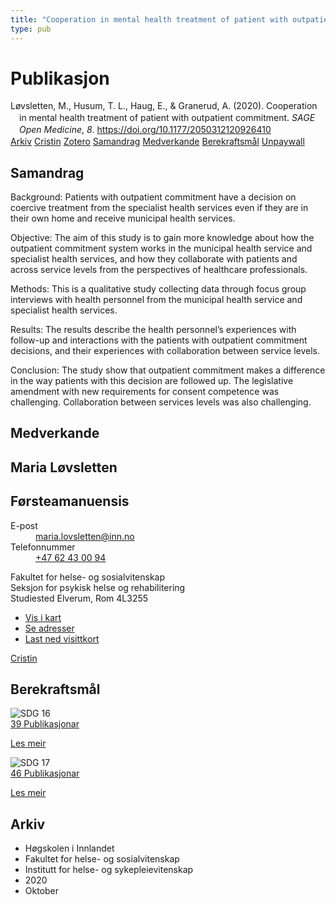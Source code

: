 ```yaml
---
title: "Cooperation in mental health treatment of patient with outpatient commitment"
type: pub
---
```

<h1>Publikasjon</h1>
<article id="csl-bib-container-YES8WWGR" class="csl-bib-container">
  <div class="csl-bib-body" style="line-height: 1.35; padding-left: 1em; text-indent:-1em;">
  <div class="csl-entry">L&#xF8;vsletten, M., Husum, T. L., Haug, E., &amp; Granerud, A. (2020). Cooperation in mental health treatment of patient with outpatient commitment. <i>SAGE Open Medicine</i>, <i>8</i>. <a href="https://doi.org/10.1177/2050312120926410">https://doi.org/10.1177/2050312120926410</a></div>
</div>
  <div class="csl-bib-buttons">
    <a href="#taxonomy-article-YES8WWGR" class="csl-bib-button">Arkiv</a>
    <a href="https://app.cristin.no/results/show.jsf?id=1842531" alt="Cristin URL" class="csl-bib-button">Cristin</a>
    <a href="http://zotero.org/groups/5022929/items/YES8WWGR" alt="Zotero URL" class="csl-bib-button">Zotero</a>
    <a href="#abstract-article-YES8WWGR" class="csl-bib-button">Samandrag</a>
    <a href="#contributors-article-YES8WWGR" class="csl-bib-button">Medverkande</a>
    <a href="#sdg-article-YES8WWGR" class="csl-bib-button">Berekraftsmål</a>
    <a href="https://doi.org/10.1177/2050312120926410" class="csl-bib-button">Unpaywall</a>
  </div>
  <div id="csl-bib-meta-container-YES8WWGR"></div>
</article>
<div id="csl-bib-meta-YES8WWGR" class="csl-bib-meta">
  <article id="abstract-article-YES8WWGR" class="abstract-article">
    <h1>Samandrag</h1>
    Background: 
Patients with outpatient commitment have a decision on coercive treatment from the specialist health services even if they are in their own home and receive municipal health services. 
 
Objective: 
The aim of this study is to gain more knowledge about how the outpatient commitment system works in the municipal health service and specialist health services, and how they collaborate with patients and across service levels from the perspectives of healthcare professionals. 
 
Methods: 
This is a qualitative study collecting data through focus group interviews with health personnel from the municipal health service and specialist health services. 
 
Results: 
The results describe the health personnel’s experiences with follow-up and interactions with the patients with outpatient commitment decisions, and their experiences with collaboration between service levels. 
 
Conclusion: 
The study show that outpatient commitment makes a difference in the way patients with this decision are followed up. The legislative amendment with new requirements for consent competence was challenging. Collaboration between services levels was also challenging.
  </article>
  <article id="contributors-article-YES8WWGR" class="contributors-article">
    <h1>Medverkande</h1>
    <div class="personas">
<div class="vrtx-hinn-person-card">
<div class="photo">
<i class="lar la-user-circle missing-person"></i>
</div>
<div class="info">
<hgroup><h1>Maria Løvsletten</h1>
<h2>Førsteamanuensis</h2>
</hgroup><dl>
<dt>E-post</dt>
<dd>
<a href="mailto:maria.lovsletten@inn.no">maria.lovsletten@inn.no</a>
</dd>
<dt>Telefonnummer</dt>
<dd><a href="tel:+4762430094">
+47 62 43 00 94
</a></dd>
</dl>
<p>
Fakultet for helse- og sosialvitenskap<br>
Seksjon for psykisk helse og rehabilitering<br>
Studiested Elverum,
Rom 4L3255
</p>
<ul class="vrtx-hinn-links">
<li><a href="https://www.google.com/maps?q=60.88177,11.53669">Vis i kart</a></li>
<li><a href="https://www.inn.no/finn-en-ansatt/maria-lovsletten.html#vrtx-hinn-addresses">Se adresser</a></li>
<li><a href="https://www.inn.no/finn-en-ansatt/maria-lovsletten.html?vrtx=vcf">Last ned visittkort</a></li>
</ul>
</div>
</div>
<a href="https://app.cristin.no/persons/show.jsf?id=524002" alt="Cristin URL" class="personas-cristin">Cristin</a>
</div>
  </article>
  <article id="sdg-article-YES8WWGR" class="sdg-article">
    <h1>Berekraftsmål</h1>
    <div class="sdg-container"><div id="sdg16" class="sdg">
<img src="{{< params subfolder >}}images/sdg/sdg16_no.png" class="image" alt="SDG 16">
<div class="sdg-overlay">
<a href="{{< params subfolder >}}no/archive/?sdg=16#archive" class="sdg-publication-count"><span>39</span> Publikasjonar</a>
<p><a href="https://www.fn.no/om-fn/fns-baerekraftsmaal/fred-rettferdighet-og-velfungerende-institusjoner?lang=nno-NO" class="sdg-read-more">Les meir</a></p>
</div>
</div> <div id="sdg17" class="sdg">
<img src="{{< params subfolder >}}images/sdg/sdg17_no.png" class="image" alt="SDG 17">
<div class="sdg-overlay">
<a href="{{< params subfolder >}}no/archive/?sdg=17#archive" class="sdg-publication-count"><span>46</span> Publikasjonar</a>
<p><a href="https://www.fn.no/om-fn/fns-baerekraftsmaal/samarbeid-for-aa-naa-maalene?lang=nno-NO" class="sdg-read-more">Les meir</a></p>
</div>
</div></div>
  </article>
  <article id="taxonomy-article-YES8WWGR" class="taxonomy-article">
    <h1>Arkiv</h1>
    <ul>
      <li>Høgskolen i Innlandet</li>
      <li>Fakultet for helse- og sosialvitenskap</li>
      <li>Institutt for helse- og sykepleievitenskap</li>
      <li>2020</li>
      <li>Oktober</li>
    </ul>
  </article>
</div>
